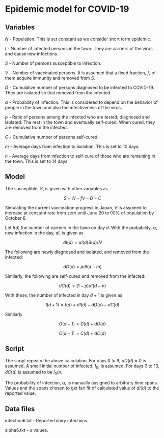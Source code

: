 # Epidemic model for COVID-19

## Variables

$N$ - Population. This is set constant as we consider short term epidemic.

$I$ - Number of infected persons in the town. They are carriers of the virus and cause new infections.

$S$ - Number of persons susceptible to infection.

$V$ - Number of vaccinated persons. It is assumed that a fixed fraction, $f$, of them acquire immunity and removed from $S$.

$D$ - Cumulative number of persons diagnosed to be infected to COVID-19. They are isolated so that removed from the infected.
 
$\alpha$ - Probability of infection. This is considered to depend on the behavior of people in the town and also the infectiveness of the virus.

$p$ - Ratio of persons among the infected who are tested, diagnosed and isolated. The rest in the town and eventually self-cured. When cured, they are removed from the infected.

$C$ - Cumulative number of persons self-cured.

$m$ - Average days from infection to isolation. This is set to 10 days.

$n$ - Average days from infection to self-cure of those who are remaining in the town. This is set to 14 days.
 
## Model

The susceptible, $S$, is given with other variables as

$$
S = N - fV - D - C
$$

Simulating the current vaccination progress in Japan, $V$ is assumed to increase at constant rate from zero until June 20 to 90% of population by October 8. 

Let $I(d)$ the number of carriers in the town on day $d$. With the probability, $\alpha$, 
new infection in the day, $dI$, is given as

$$
dI(d) = \alpha I(d)S(d)/N 
$$

The following are newly diagnosed and isolated, and removed from the infected:

$$
dD(d) = pdI(d-m)
$$

Similarly, the following are self-cured and removed from the infected:

$$
dC(d) = (1-p)dI(d-n)
$$

With these, the number of infected in day $d+1$ is given as

$$
I(d+1) = I(d) + dI(d) - dD(d) - dC(d)
$$

Similarly

$$
D(d+1) = D(d) + dD(d)
$$

$$
C(d+1) = C(d) + dC(d)
$$

## Script


The script repeats the above calculation. For days 0 to 9, $dD(d) = 0$ is assumed.
A small initial number of infected, $I_0$, is assumed. For days 0 to 13, $dC(d)$ is assumed to be $I_0/n$. 

The probability of infection, $\alpha$, is manually assigned to arbitrary time spans. Values and the spans chosen to get fair fit of calculated value of $dI(d)$ to the reported value.

## Data files

infection6.txt - Reported dairy infections.

alpha6.txt - $\alpha$ values.